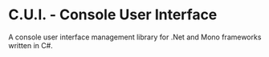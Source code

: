 # C.U.I. - Console User Interface

A console user interface management library for .Net and Mono frameworks written in C#.

